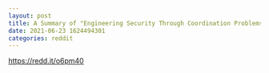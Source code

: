 ```yaml
--- 
layout: post 
title: A Summary of "Engineering Security Through Coordination Problems" By Vitalik Buterin 
date: 2021-06-23 1624494301 
categories: reddit 
--- 
```

https://redd.it/o6pm40